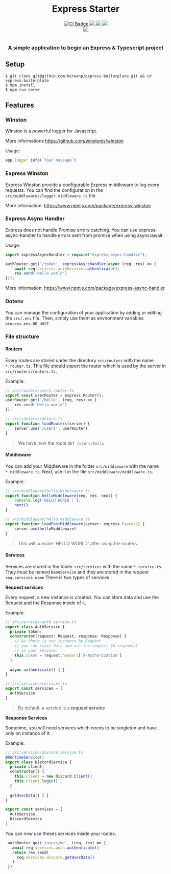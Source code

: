 <div align="center">
    <h1>
        Express Starter
    </h1>
    <a href="https://github.com/kerwanp/express-starter/actions">
        <img alt="CI Badge" src="https://img.shields.io/github/workflow/status/kerwanp/express-starter/CI?style=for-the-badge">
    </a>
    <a href="https://github.com/kerwanp/express-starter/blob/master/LICENSE" title="dependencies status">
        <img src="https://img.shields.io/github/license/kerwanp/express-starter?style=for-the-badge"/>
    </a>
    <a href="https://david-dm.org/kerwanp/express-starter">
        <img src="https://img.shields.io/david/kerwanp/express-starter?style=for-the-badge">
    </a>
    <a href="https://david-dm.org/kerwanp/express-starter?type=dev">
        <img src="https://img.shields.io/david/dev/kerwanp/express-starter?style=for-the-badge">
    </a>
    <br/>
    <img src="https://img.shields.io/badge/made%20with-%E2%99%A5-red?style=for-the-badge">
    <br/>
    <br/>
    <h3>A simple application to begin an Express & Typescript project</h3>
</div>

## Setup

```shell script
$ git clone git@github.com:kerwanp/express-boilerplate.git && cd express-boilerplate
$ npm install
$ npm run serve
```

## Features

### Winston

Winston is a powerful logger for Javascript.

More informations https://github.com/winstonjs/winston

Usage:
```typescript
app.logger.info(`Your message`)
```

### Express Winston

Express Winston provide a configurable Express middleware to log every requests.
You can find the configuration in the `src/middlewares/logger.middleware.ts` file.

More information: https://www.npmjs.com/package/express-winston

### Express Async Handler

Express does not handle Promise errors catching. You can use express-async-handler to handle errors sent from promise when using async/await.

Usage:
```typescript
import expressAsyncHandler = require("express-async-handler");

authRouter.get('/token', expressAsyncHandler(async (req, res) => {
    await req.services.authService.authenticate();
    res.send('Hello world')
}));
```

More information: https://www.npmjs.com/package/express-async-handler

### Dotenv
You can manage the configuration of your application by adding or editing the `src/.env` file. 
Then, simply use them as environment variables `process.env.DB_HOST`.

### File structure

#### Routers

Every routes are stored under the directory `src/routers` with the name `*.router.ts`.
This file should export the router which is used by the server in `src/routers/routers.ts`.

Example:
```typescript
// src/routers/users.router.ts
export const userRouter = express.Router();
userRouter.get('/hello', (req, res) => {
    res.send('Hello world')
});
```

```typescript
// src/routers/routers.Ts
export function loadRouters(server) {
    server.use('/users', userRouter)
}
```
> We have now the route `GET /users/hello`

#### Middleware

You can add your Middleware in the folder `src/middleware` with the name `*.middleware.ts`.
Next, use it in the file `src/middleware/middleware.ts`.

Example:
```typescript
// src/middleware/hello.middleware.ts
export function helloMiddleware(req, res, next) {
    console.log('HELLO WORLD !');
    next()
}
```
```typescript
// src/middleware/hello.middleware.ts
export function loadPostMiddleware(server: express.Express) {
    server.use(helloMiddleware)
}
```
> This will console 'HELLO WORLD' after using the routers.

#### Services

Services are stored in the folder `src/services` with the name `*.service.ts`.
They must be named `NameService` and they are stored in the request `req.services.name`
There is two types of services :

**Request services**

Every request, a new instance is created. You can store data and use the Request and the Response inside of it.

Example:
```typescript
// src/services/auth.service.ts
export class AuthService {
  private token;
  constructor(request: Request, response: Response) {
    // As there is one instance by Request
    // you can store data and use the request (& response)
    // in your service.
    this.token = request.headers['X-Authorization']
  }
  
  async authenticate() { }
}
```

```typescript
// src/services/services.ts
export const services = [
  AuthService
]
```

> By default, a service is a **request service**

**Response Services**

Sometime, you will need services which needs to be singleton and have only on instance of it.

Example:
```typescript
// src/services/discord.service.ts
@RuntimeService()
export class DiscordService {
  private client;
  constructor() {
    this.client = new Discord.Client()
    this.client.login()
  }
  
  getUserData() { }
}
```

```typescript
export const services = [
  AuthService,
  DiscordService
]
```


You can now use theses services inside your routes:
```typescript
 authRouter.get('/users/me', (req, res) => {
   await req.services.auth.authenticate()
   return res.send(
     req.services.discord.getUserData()
   )
 })
```
